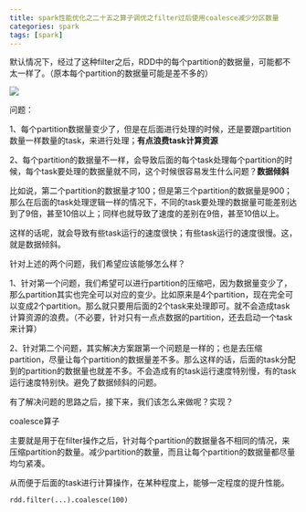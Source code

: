 ```yaml
---
title: spark性能优化之二十五之算子调优之filter过后使用coalesce减少分区数量
categories: spark  
tags: [spark]
---
```





默认情况下，经过了这种filter之后，RDD中的每个partition的数据量，可能都不太一样了。（原本每个partition的数据量可能是差不多的）

<!--more-->

![](http://ols7leonh.bkt.clouddn.com//assert/img/bigdata/spark从入门到精通_笔记/performance_coalesce.png)


问题：

1、每个partition数据量变少了，但是在后面进行处理的时候，还是要跟partition数量一样数量的task，来进行处理；**有点浪费task计算资源**

2、每个partition的数据量不一样，会导致后面的每个task处理每个partition的时候，每个task要处理的数据量就不同，这个时候很容易发生什么问题？**数据倾斜**

比如说，第二个partition的数据量才100；但是第三个partition的数据量是900；那么在后面的task处理逻辑一样的情况下，不同的task要处理的数据量可能差别达到了9倍，甚至10倍以上；同样也就导致了速度的差别在9倍，甚至10倍以上。

这样的话呢，就会导致有些task运行的速度很快；有些task运行的速度很慢。这，就是数据倾斜。



针对上述的两个问题，我们希望应该能够怎么样？

1、针对第一个问题，我们希望可以进行partition的压缩吧，因为数据量变少了，那么partition其实也完全可以对应的变少。比如原来是4个partition，现在完全可以变成2个partition。那么就只要用后面的2个task来处理即可。就不会造成task计算资源的浪费。（不必要，针对只有一点点数据的partition，还去启动一个task来计算）

2、针对第二个问题，其实解决方案跟第一个问题是一样的；也是去压缩partition，尽量让每个partition的数据量差不多。那么这样的话，后面的task分配到的partition的数据量也就差不多。不会造成有的task运行速度特别慢，有的task运行速度特别快。避免了数据倾斜的问题。

有了解决问题的思路之后，接下来，我们该怎么来做呢？实现？

coalesce算子

主要就是用于在filter操作之后，针对每个partition的数据量各不相同的情况，来压缩partition的数量。减少partition的数量，而且让每个partition的数据量都尽量均匀紧凑。

从而便于后面的task进行计算操作，在某种程度上，能够一定程度的提升性能。

```
rdd.filter(...).coalesce(100)

```

